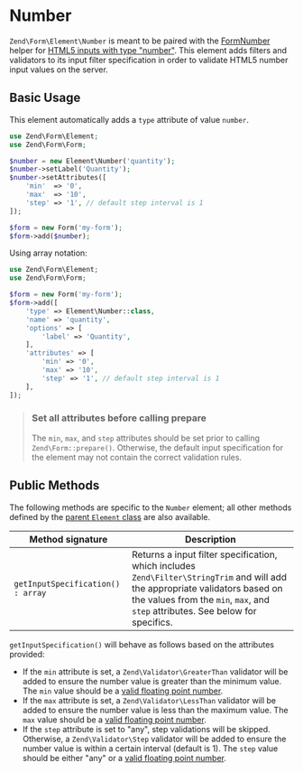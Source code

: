 # Number

`Zend\Form\Element\Number` is meant to be paired with the
[FormNumber](../helper/form-number.md) helper for
[HTML5 inputs with type "number"](http://www.whatwg.org/specs/web-apps/current-work/multipage/states-of-the-type-attribute.html#number-state-%28type=number%29).
This element adds filters and validators to its input filter specification in
order to validate HTML5 number input values on the server.

## Basic Usage

This element automatically adds a `type` attribute of value `number`.

```php
use Zend\Form\Element;
use Zend\Form\Form;

$number = new Element\Number('quantity');
$number->setLabel('Quantity');
$number->setAttributes([
    'min'  => '0',
    'max'  => '10',
    'step' => '1', // default step interval is 1
]);

$form = new Form('my-form');
$form->add($number);
```

Using array notation:

```php
use Zend\Form\Element;
use Zend\Form\Form;

$form = new Form('my-form');
$form->add([
	'type' => Element\Number::class,
	'name' => 'quantity',
	'options' => [
		'label' => 'Quantity',
	],
	'attributes' => [
		'min' => '0',
		'max' => '10',
		'step' => '1', // default step interval is 1
	],
]);
```

> ### Set all attributes before calling prepare
>
> The `min`, `max`, and `step` attributes should be set prior to calling
> `Zend\Form::prepare()`. Otherwise, the default input specification for the
> element may not contain the correct validation rules.

## Public Methods

The following methods are specific to the `Number` element; all other methods
defined by the [parent `Element` class](element.md#public-methods) are also
available.

Method signature                  | Description
--------------------------------- | -----------
`getInputSpecification() : array` | Returns a input filter specification, which includes `Zend\Filter\StringTrim` and will add the appropriate validators based on the values from the `min`, `max`, and `step` attributes. See below for specifics.

`getInputSpecification()` will behave as follows based on the attributes
provided:

- If the `min` attribute is set, a `Zend\Validator\GreaterThan` validator will
  be added to ensure the number value is greater than the minimum value. The
  `min` value should be a [valid floating point number](http://www.whatwg.org/specs/web-apps/current-work/multipage/common-microsyntaxes.html#valid-floating-point-number).
- If the `max` attribute is set, a `Zend\Validator\LessThan` validator will be
  added to ensure the number value is less than the maximum value. The `max`
  value should be a [valid floating point number](http://www.whatwg.org/specs/web-apps/current-work/multipage/common-microsyntaxes.html#valid-floating-point-number).
- If the `step` attribute is set to "any", step validations will be skipped.
  Otherwise, a `Zend\Validator\Step` validator will be added to ensure the
  number value is within a certain interval (default is 1). The `step` value
  should be either "any" or a [valid floating point number](http://www.whatwg.org/specs/web-apps/current-work/multipage/common-microsyntaxes.html#valid-floating-point-number).
